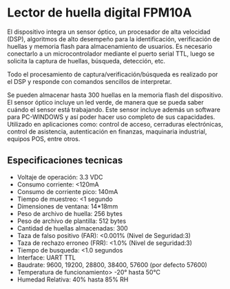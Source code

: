 # Lector de huella digital FPM10A

El dispositivo integra un sensor óptico, un procesador de alta velocidad (DSP), algoritmos de alto desempeño para la identificación,
verificación de huellas y memoria flash para almacenamiento de usuarios. Es necesario conectarlo a un microcontrolador mediante el 
puerto serial TTL, luego se solicita la captura de huellas, búsqueda, detección, etc.

Todo el procesamiento de captura/verificación/búsqueda es realizado por el DSP y responde con comandos sencillos de interpretar. 

Se pueden almacenar hasta 300 huellas en la memoria flash del dispositivo. El sensor óptico incluye un led verde, de manera que 
se pueda saber cuándo el sensor está trabajando. Este sensor incluye además un software para PC-WINDOWS y así poder hacer uso 
completo de sus capacidades. Utilizado en aplicaciones como: control de acceso, cerraduras electrónicas, control de asistencia,
autenticación en finanzas, maquinaria industrial, equipos POS, entre otros.


## Especificaciones tecnicas

- Voltaje de operación: 3.3 VDC
- Consumo corriente: <120mA
- Consumo de corriente pico: 140mA
- Tiempo de muestreo: <1 segundo
- Dimensiones de ventana: 14*18mm
- Peso de archivo de huella: 256 bytes
- Peso de archivo de plantilla: 512 bytes
- Cantidad de huellas almacenadas: 300 
- Taza de falso positivo (FAR): <0.001% (Nivel de Seguridad:3)
- Taza de rechazo erroneo (FRR): <1.0% (Nivel de seguridad:3)
- Tiempo de busqueda: <1.0 segundos
- Interface: UART TTL
- Baudrate: 9600, 19200, 28800, 38400, 57600 (por defecto 57600)
- Temperatura de funcionamiento> -20° hasta 50°C
- Humedad Relativa: 40% hasta 85% RH
